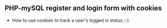 ## PHP-mySQL register and login form with cookies  
  * How to use cookies to track a user's logged in status ;-)  